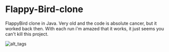 # Flappy-Bird-clone
FlappyBird clone in Java.
Very old and the code is absolute cancer, but it worked back then. 
With each run i'm amazed that it works, it just seems you can't kill this project.

![alt_tags](https://thumbs.gfycat.com/MeanLimpingBull-size_restricted.gif)
